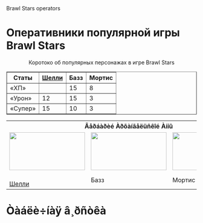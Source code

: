 <HTML>
<head>
Brawl Stars operators
<link rel="stylesheet" href="stile.css">
</head>
<body>
<h1>Оперативники популярной игры Brawl Stars</h1>
<p align = "center">
<tr><td>
Коротоко об популярных персонажах в игре Brawl Stars
</td></tr>
  <table border='1' class="sport" ><tr>
<th rowspan="2">Статы</th>
<th rowspan="2"><a href=«https://yandex.ru/search/?text=%D1%88%D0%B5%D0%BB%D0%BB%D0%B8+%D0%B1%D1%80%D0%B0%D0%B2%D0%BB%D0%B5%D1%80+%D1%81%D1%82%D0%B0%D1%80%D1%81&clid=2411726&lr=24»>Шелли</a></th>
<th colspan="1">Базз</th>
<th rowspan="2">Мортис</th>
</tr>
<tr>


</tr>
<tr>
<td class="left">&#171;ХП&#187;</td>
<td></td>
<td>15</td>
<td>8</td>

</tr>
<tr>
<td class="left">&#171;Урон&#187;</td>
<td>12</td>
<td>15</td>
<td>3</td>

</tr>
<tr>
<td class="left">&#171;Супер&#187;</td>
<td>15</td>
<td>10</td>
<td>3</td>

</tr>
</table>
<p align = "center">
<table align="center">
<tr>
<th colspan = "3" class="header">
Ãåðáàðèé Àðõàíãåëüñêîé Àííû 
</th>
</tr>

<tr>
<td class = "picture"><img src = "https://user-images.githubusercontent.com/125960791/221941987-4839f0db-1736-47d8-8df8-96ad6134aa23.png"width="200" height="100"></a></td>
<td class = "picture"><img src = "https://user-images.githubusercontent.com/125960791/221942886-6c556538-ab09-4d6a-9b39-d7df89990fc8.png"width="200" height="100">  </td>
<td class = "picture"><img src = "https://user-images.githubusercontent.com/125960791/221943259-adbae8d8-27d8-4df9-8e15-28267c1b845d.png"width="200" height="100"></td>
</tr>
<tr>
<td><a href="https://yandex.ru/search/?text=%D1%88%D0%B5%D0%BB%D0%BB%D0%B8+%D0%B1%D1%80%D0%B0%D0%B2%D0%BB%D0%B5%D1%80+%D1%81%D1%82%D0%B0%D1%80%D1%81&clid=2411726&lr=24"><br>Шелли</td>     
<td class="note">Базз</td>
<td class="note">Мортис</td>
</tr>
</table>
</p>
<h1>Òàáëè÷íàÿ â¸ðñòêà</h1>
<table>



</table>
</body>
</HTML>
 
